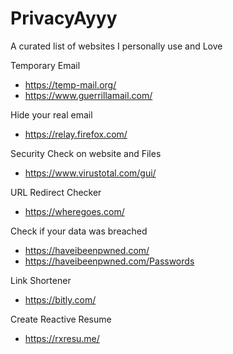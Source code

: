 # PrivacyAyyy
A curated list of websites I personally use and Love

Temporary Email </br>
- https://temp-mail.org/
- https://www.guerrillamail.com/

Hide your real email
- https://relay.firefox.com/

Security Check on website and Files </br>
- https://www.virustotal.com/gui/

URL Redirect Checker
- https://wheregoes.com/

Check if your data was breached
- https://haveibeenpwned.com/
- https://haveibeenpwned.com/Passwords

Link Shortener 
- https://bitly.com/

Create Reactive Resume
- https://rxresu.me/
